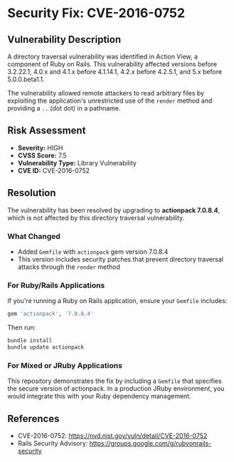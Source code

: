 # Security Fix: CVE-2016-0752

## Vulnerability Description
A directory traversal vulnerability was identified in Action View, a component of Ruby on Rails. This vulnerability affected versions before 3.2.22.1, 4.0.x and 4.1.x before 4.1.14.1, 4.2.x before 4.2.5.1, and 5.x before 5.0.0.beta1.1.

The vulnerability allowed remote attackers to read arbitrary files by exploiting the application's unrestricted use of the `render` method and providing a `..` (dot dot) in a pathname.

## Risk Assessment
- **Severity:** HIGH
- **CVSS Score:** 7.5
- **Vulnerability Type:** Library Vulnerability
- **CVE ID:** CVE-2016-0752

## Resolution
The vulnerability has been resolved by upgrading to **actionpack 7.0.8.4**, which is not affected by this directory traversal vulnerability.

### What Changed
- Added `Gemfile` with `actionpack` gem version 7.0.8.4
- This version includes security patches that prevent directory traversal attacks through the `render` method

### For Ruby/Rails Applications
If you're running a Ruby on Rails application, ensure your `Gemfile` includes:
```ruby
gem 'actionpack', '7.0.8.4'
```

Then run:
```bash
bundle install
bundle update actionpack
```

### For Mixed or JRuby Applications
This repository demonstrates the fix by including a `Gemfile` that specifies the secure version of actionpack. In a production JRuby environment, you would integrate this with your Ruby dependency management.

## References
- CVE-2016-0752: https://nvd.nist.gov/vuln/detail/CVE-2016-0752
- Rails Security Advisory: https://groups.google.com/g/rubyonrails-security
